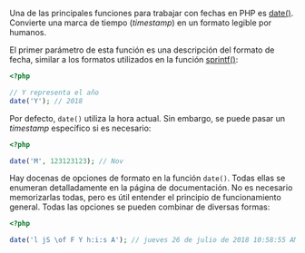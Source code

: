 Una de las principales funciones para trabajar con fechas en PHP es [date()](https://php.net/manual/ru/function.date.php). Convierte una marca de tiempo (_timestamp_) en un formato legible por humanos.

El primer parámetro de esta función es una descripción del formato de fecha, similar a los formatos utilizados en la función [sprintf()](https://php.net/manual/ru/function.sprintf.php):

```php
<?php

// Y representa el año
date('Y'); // 2018
```

Por defecto, `date()` utiliza la hora actual. Sin embargo, se puede pasar un _timestamp_ específico si es necesario:

```php
<?php

date('M', 123123123); // Nov
```

Hay docenas de opciones de formato en la función `date()`. Todas ellas se enumeran detalladamente en la página de documentación. No es necesario memorizarlas todas, pero es útil entender el principio de funcionamiento general. Todas las opciones se pueden combinar de diversas formas:

```php
<?php

date('l jS \of F Y h:i:s A'); // jueves 26 de julio de 2018 10:58:55 AM
```
